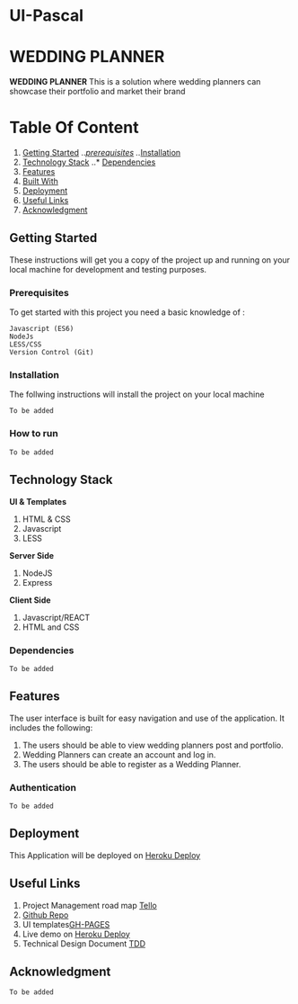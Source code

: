 # UI-Pascal

# WEDDING PLANNER

**WEDDING PLANNER** This is a solution where wedding planners can showcase their portfolio and market their brand


# Table Of Content
1. [Getting Started](#getting-started "Getting Started")
   ..*[prerequisites](#prerequisites "Prerequisites")
   ..*[Installation](#installation "Installation")
2. [Technology Stack](#technology-stack)
   ..* [Dependencies](#dependencies)
2. [Features](#features "Features")
3. [Built With](#built-with "Built With")
4. [Deployment](#deployment "Deployment")
5. [Useful Links](#author "Useful Links")
6. [Acknowledgment](#acknowledgment "Acknowledgment")


## Getting Started
These instructions will get you a copy of the project up and running on your local machine for development and testing purposes. 


### Prerequisites

To get started with this project you need a basic knowledge of :

```
Javascript (ES6)
NodeJs
LESS/CSS
Version Control (Git)
```

### Installation
The follwing instructions will install the project on your local machine

```
To be added
```

### How to run
```
To be added
```

## Technology Stack
**UI & Templates**
1. HTML & CSS
2. Javascript
3. LESS

**Server Side**
1. NodeJS
2. Express

**Client Side**
1. Javascript/REACT
2. HTML and CSS

### Dependencies
```
To be added
```


## Features
The user interface is built for easy navigation and use of the application. It includes the following:

1. The users should be able to view wedding planners post and portfolio.
3. Wedding Planners can create an account and log in.
2. The users should be able to register as a Wedding Planner.

### Authentication
```
To be added
```

## Deployment
This Application will be deployed on [Heroku Deploy]()

## Useful Links

1. Project Management road map [Tello]()
2. [Github Repo]()
3. UI templates[GH-PAGES]()
4. Live demo on [Heroku Deploy]()
5. Technical Design Document [TDD](https://docs.google.com/document/d/1-i-zeNTuhXcBGTPVHMVtcfnfgm8Vd3VIj8dLCfG1Wkk/edit?usp=sharing)


## Acknowledgment
```
To be added
```